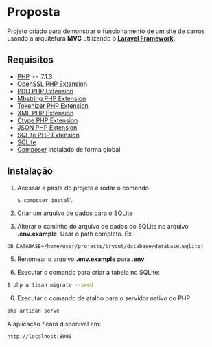 ﻿
# Proposta

Projeto criado para demonstrar o funcionamento de um site de carros usando a arquitetura **MVC** utilizando o **[Laravel Framework](https://laravel.com/)**.

## Requisitos

 - [PHP](http://www.php.net/) >= 7.1.3
 - [OpenSSL PHP Extension](http://php.net/manual/pt_BR/book.openssl.php)
 - [PDO PHP Extension](http://php.net/manual/pt_BR/pdo.installation.php)
 - [Mbstring PHP Extension](http://php.net/manual/pt_BR/mbstring.installation.php)
 - [Tokenizer PHP Extension](http://php.net/manual/pt_BR/book.tokenizer.php)
 - [XML PHP Extension](https://secure.php.net/manual/pt_BR/xml.installation.php)
 - [Ctype PHP Extension](https://secure.php.net/manual/pt_BR/book.ctype.php)
 - [JSON PHP Extension](http://php.net/manual/pt_BR/json.installation.php)
 - [SQLite PHP Extension](https://secure.php.net/manual/pt_BR/book.sqlite.php)
 - [SQLite](https://www.sqlite.org)
 - [Composer](https://getcomposer.org/) instalado de forma global

## Instalação

 1. Acessar a pasta do projeto e rodar o comando

    ```bash
    $ composer install
    ```

 2. Criar um arquivo de dados para o SQLite

 3. Alterar o caminho do arquivo de dados do SQLite no arquivo **.env.example**.
Usar o path completo. Ex.:

```env
DB_DATABASE=/home/user/projects/tryout/database/database.sqlite)
```

 5. Renomear o arquivo **.env.example** para **.env**

 6. Executar o comando para criar a tabela no SQLite:

```bash
$ php artisan migrate --seed
```

 6. Executar o comando de atalho para o servidor nativo do PHP

```bash
php artisan serve
```

A aplicação ficará disponível em:

```bash
http://localhost:8000
```
